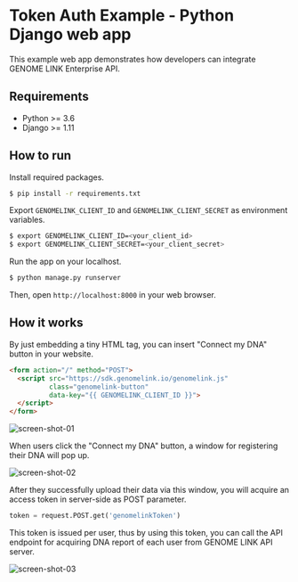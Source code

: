 # Token Auth Example - Python Django web app

This example web app demonstrates how developers can integrate GENOME LINK Enterprise API.


## Requirements

- Python >= 3.6
- Django >= 1.11


## How to run

Install required packages.

```bash
$ pip install -r requirements.txt
```

Export `GENOMELINK_CLIENT_ID` and `GENOMELINK_CLIENT_SECRET` as environment variables.

```bash
$ export GENOMELINK_CLIENT_ID=<your_client_id>
$ export GENOMELINK_CLIENT_SECRET=<your_client_secret>
```

Run the app on your localhost.

```bash
$ python manage.py runserver
```

Then, open `http://localhost:8000` in your web browser.


## How it works

By just embedding a tiny HTML tag, you can insert "Connect my DNA" button in your website.

```html
<form action="/" method="POST">
  <script src="https://sdk.genomelink.io/genomelink.js"
          class="genomelink-button"
          data-key="{{ GENOMELINK_CLIENT_ID }}">
  </script>
</form>
```

![screen-shot-01](https://user-images.githubusercontent.com/1478450/38173924-656da8e6-3600-11e8-844f-3a4f5bf51743.png)

When users click the "Connect my DNA" button, a window for registering their DNA will pop up.

![screen-shot-02](https://user-images.githubusercontent.com/1478450/39857476-8358a586-546e-11e8-835f-7ecadd198208.png)

After they successfully upload their data via this window, you will acquire an access token in server-side as POST parameter.

```python
token = request.POST.get('genomelinkToken')
```

This token is issued per user, thus by using this token, you can call the API endpoint for acquiring DNA report of each user from GENOME LINK API server.

![screen-shot-03](https://user-images.githubusercontent.com/1478450/39857481-852103b8-546e-11e8-8f53-728156e6a9a3.png)

